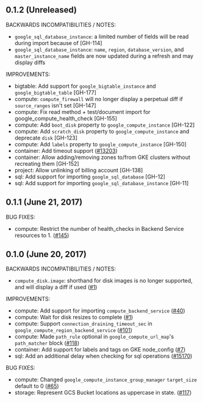 ## 0.1.2 (Unreleased)

BACKWARDS INCOMPATIBILITIES / NOTES:

* `google_sql_database_instance`: a limited number of fields will be read during import because of [GH-114]
* `google_sql_database_instance`: `name`, `region`, `database_version`, and `master_instance_name` fields are now updated during a refresh and may display diffs

IMPROVEMENTS:

* bigtable: Add support for `google_bigtable_instance` and `google_bigtable_table` [GH-177]
* compute: `compute_firewall` will no longer display a perpetual diff if `source_ranges` isn't set [GH-147]
* compute: Fix read method + test/document import for google_compute_health_check [GH-155]
* compute: Add `boot_disk` property to `google_compute_instance` [GH-122]
* compute: Add `scratch_disk` property to `google_compute_instance` and deprecate `disk` [GH-123]
* compute: Add `labels` property to `google_compute_instance` [GH-150]
* container: Add timeout support ([#13203](https://github.com/hashicorp/terraform/issues/13203))
* container: Allow adding/removing zones to/from GKE clusters without recreating them [GH-152]
* project: Allow unlinking of billing account [GH-138]
* sql: Add support for importing `google_sql_database` [GH-12]
* sql: Add support for importing `google_sql_database_instance` [GH-11]

## 0.1.1 (June 21, 2017)

BUG FIXES: 

* compute: Restrict the number of health_checks in Backend Service resources to 1. ([#145](https://github.com/terraform-providers/terraform-provider-google/issues/145))

## 0.1.0 (June 20, 2017)

BACKWARDS INCOMPATIBILITIES / NOTES:

* `compute_disk.image`: shorthand for disk images is no longer supported, and will display a diff if used ([#1](https://github.com/terraform-providers/terraform-provider-google/issues/1))

IMPROVEMENTS:

* compute: Add support for importing `compute_backend_service` ([#40](https://github.com/terraform-providers/terraform-provider-google/issues/40))
* compute: Wait for disk resizes to complete ([#1](https://github.com/terraform-providers/terraform-provider-google/issues/1))
* compute: Support `connection_draining_timeout_sec` in `google_compute_region_backend_service` ([#101](https://github.com/terraform-providers/terraform-provider-google/issues/101))
* compute: Made `path_rule` optional in `google_compute_url_map`'s `path_matcher` block ([#118](https://github.com/terraform-providers/terraform-provider-google/issues/118))
* container: Add support for labels and tags on GKE node_config ([#7](https://github.com/terraform-providers/terraform-provider-google/issues/7))
* sql: Add an additional delay when checking for sql operations ([#15170](https://github.com/hashicorp/terraform/pull/15170))

BUG FIXES:

* compute: Changed `google_compute_instance_group_manager` `target_size` default to 0 ([#65](https://github.com/terraform-providers/terraform-provider-google/issues/65))
* storage: Represent GCS Bucket locations as uppercase in state. ([#117](https://github.com/terraform-providers/terraform-provider-google/issues/117))
